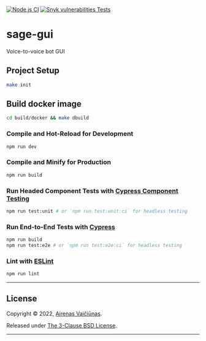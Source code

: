 [![Node.js CI](https://github.com/airenas/sage-gui/actions/workflows/node.js.yml/badge.svg)](https://github.com/airenas/sage-gui/actions/workflows/node.js.yml) [![Snyk vulnerabilities Tests](https://github.com/airenas/sage-gui/actions/workflows/snyk.yml/badge.svg)](https://github.com/airenas/sage-gui/actions/workflows/snyk.yml)

# sage-gui

Voice-to-voice bot GUI


## Project Setup

```sh
make init
```

## Build docker image

```sh
cd build/docker && make dbuild
```

### Compile and Hot-Reload for Development

```sh
npm run dev
```

### Compile and Minify for Production

```sh
npm run build
```

### Run Headed Component Tests with [Cypress Component Testing](https://on.cypress.io/component)

```sh
npm run test:unit # or `npm run test:unit:ci` for headless testing
```

### Run End-to-End Tests with [Cypress](https://www.cypress.io/)

```sh
npm run build
npm run test:e2e # or `npm run test:e2e:ci` for headless testing
```

### Lint with [ESLint](https://eslint.org/)

```sh
npm run lint
```

---

## License

Copyright © 2022, [Airenas Vaičiūnas](https://github.com/airenas).

Released under [The 3-Clause BSD License](LICENSE).

---